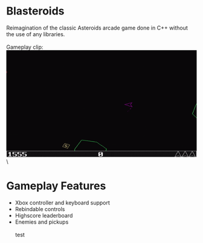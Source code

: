 # Blasteroids
Reimagination of the classic Asteroids arcade game done in C++ without the use of any libraries.
\
\
Gameplay clip:\
![Alt Text](https://github.com/Lillu70/Blasteroids/blob/main/Page_Data/blasteroids_gamplay.gif)
\
# Gameplay Features
- Xbox controller and keyboard support
- Rebindable controls
- Highscore leaderboard
- Enemies and pickups
\
\
test
